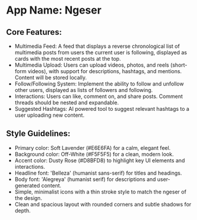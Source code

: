 # **App Name**: Ngeser

## Core Features:

- Multimedia Feed: A feed that displays a reverse chronological list of multimedia posts from users the current user is following, displayed as cards with the most recent posts at the top.
- Multimedia Upload: Users can upload videos, photos, and reels (short-form videos), with support for descriptions, hashtags, and mentions. Content will be stored locally.
- Follow/Following System: Implement the ability to follow and unfollow other users, displayed as lists of followers and following.
- Interactions: Users can like, comment on, and share posts. Comment threads should be nested and expandable.
- Suggested Hashtags: AI powered tool to suggest relevant hashtags to a user uploading new content.

## Style Guidelines:

- Primary color: Soft Lavender (#E6E6FA) for a calm, elegant feel.
- Background color: Off-White (#F5F5F5) for a clean, modern look.
- Accent color: Dusty Rose (#D8BFD8) to highlight key UI elements and interactions.
- Headline font: 'Belleza' (humanist sans-serif) for titles and headings.
- Body font: 'Alegreya' (humanist serif) for descriptions and user-generated content.
- Simple, minimalist icons with a thin stroke style to match the ngeser of the design.
- Clean and spacious layout with rounded corners and subtle shadows for depth.